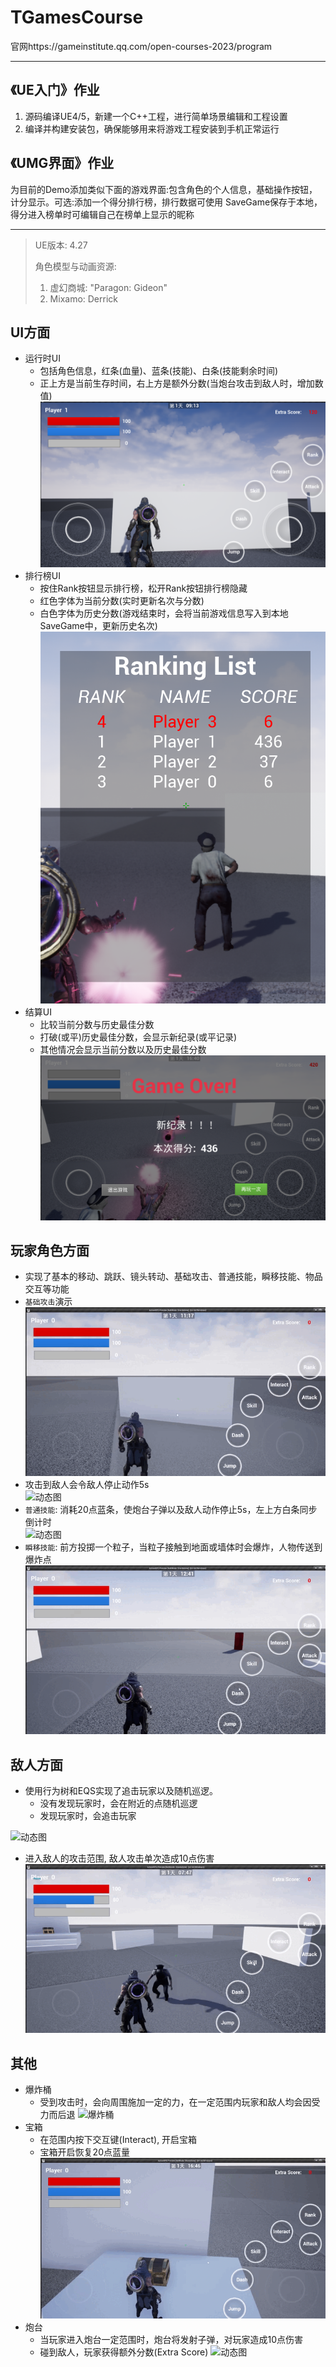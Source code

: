 # TGamesCourse
官网https://gameinstitute.qq.com/open-courses-2023/program

---
## 《UE入门》作业
1. 源码编译UE4/5，新建一个C++工程，进行简单场景编辑和工程设置
2. 编译并构建安装包，确保能够用来将游戏工程安装到手机正常运行

## 《UMG界面》作业
为目前的Demo添加类似下面的游戏界面:包含角色的个人信息，基础操作按钮，计分显示。可选:添加一个得分排行榜，排行数据可使用
SaveGame保存于本地，得分进入榜单时可编辑自己在榜单上显示的昵称

--- 

> UE版本: 4.27  
> 
> 角色模型与动画资源: 
> 1. 虚幻商城: "Paragon: Gideon"
> 2. Mixamo: Derrick  
## UI方面
- 运行时UI
    - 包括角色信息，红条(血量)、蓝条(技能)、白条(技能剩余时间)
    - 正上方是当前生存时间，右上方是额外分数(当炮台攻击到敌人时，增加数值)
![UI](https://github.com/luhexin/TGamesCourse/blob/main/ReadmeAsset/runtimeUI.png)
- 排行榜UI
    - 按住Rank按钮显示排行榜，松开Rank按钮排行榜隐藏
    - 红色字体为当前分数(实时更新名次与分数)
    - 白色字体为历史分数(游戏结束时，会将当前游戏信息写入到本地SaveGame中，更新历史名次)
![UI](https://github.com/luhexin/TGamesCourse/blob/main/ReadmeAsset/RankUI.png)
- 结算UI
    - 比较当前分数与历史最佳分数
    - 打破(或平)历史最佳分数，会显示新纪录(或平记录)
    - 其他情况会显示当前分数以及历史最佳分数
![UI](https://github.com/luhexin/TGamesCourse/blob/main/ReadmeAsset/OverUI.png)

## 玩家角色方面
- 实现了基本的移动、跳跃、镜头转动、基础攻击、普通技能，瞬移技能、物品交互等功能
- `基础攻击`演示  
![动态图](https://github.com/luhexin/TGamesCourse/blob/main/ReadmeAsset/gif/PrimaryAttack.gif)
- 攻击到敌人会令敌人停止动作5s  
![动态图](https://github.com/luhexin/TGamesCourse/blob/main/ReadmeAsset/gif/AttackZom.gif)
- `普通技能`: 消耗20点蓝条，使炮台子弹以及敌人动作停止5s，左上方白条同步倒计时  
![动态图](https://github.com/luhexin/TGamesCourse/blob/main/ReadmeAsset/gif/Canon.gif)  
- `瞬移技能`: 前方投掷一个粒子，当粒子接触到地面或墙体时会爆炸，人物传送到爆炸点
![动态图](https://github.com/luhexin/TGamesCourse/blob/main/ReadmeAsset/gif/Dash.gif)


## 敌人方面
- 使用行为树和EQS实现了追击玩家以及随机巡逻。
    - 没有发现玩家时，会在附近的点随机巡逻
    - 发现玩家时，会追击玩家   

![动态图](https://github.com/luhexin/TGamesCourse/blob/main/ReadmeAsset/gif/FollowRoam.gif)  
- 进入敌人的攻击范围, 敌人攻击单次造成10点伤害   
![攻击玩家](https://github.com/luhexin/TGamesCourse/blob/main/ReadmeAsset/gif/zomAttack.gif)  


## 其他
- 爆炸桶
    - 受到攻击时，会向周围施加一定的力，在一定范围内玩家和敌人均会因受力而后退
![爆炸桶](https://github.com/luhexin/TGamesCourse/blob/main/ReadmeAsset/gif/Explode.gif)
- 宝箱
    - 在范围内按下交互键(Interact), 开启宝箱
    - 宝箱开启恢复20点蓝量
![爆炸桶](https://github.com/luhexin/TGamesCourse/blob/main/ReadmeAsset/gif/Treasure.gif)
- 炮台
    - 当玩家进入炮台一定范围时，炮台将发射子弹，对玩家造成10点伤害
    - 碰到敌人，玩家获得额外分数(Extra Score)
![动态图](https://github.com/luhexin/TGamesCourse/blob/main/ReadmeAsset/gif/Canon.gif)
